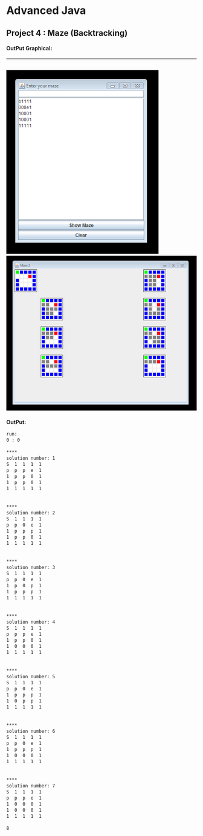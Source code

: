 # Advanced Java
## Project 4 : Maze (Backtracking)
#### OutPut Graphical:
--------------------
![Output 1](https://raw.githubusercontent.com/riodw/AdvancedJava-Project.4/master/output-1.png)
![Output 2](https://raw.githubusercontent.com/riodw/AdvancedJava-Project.4/master/output-2.png)
--------------------
**OutPut:**
```
run:
0 : 0

****
solution number: 1
S  1  1  1  1  
p  p  p  e  1  
1  p  p  0  1  
1  p  p  0  1  
1  1  1  1  1  


****
solution number: 2
S  1  1  1  1  
p  p  0  e  1  
1  p  p  p  1  
1  p  p  0  1  
1  1  1  1  1  


****
solution number: 3
S  1  1  1  1  
p  p  0  e  1  
1  p  0  p  1  
1  p  p  p  1  
1  1  1  1  1  


****
solution number: 4
S  1  1  1  1  
p  p  p  e  1  
1  p  p  0  1  
1  0  0  0  1  
1  1  1  1  1  


****
solution number: 5
S  1  1  1  1  
p  p  0  e  1  
1  p  p  p  1  
1  0  p  p  1  
1  1  1  1  1  


****
solution number: 6
S  1  1  1  1  
p  p  0  e  1  
1  p  p  p  1  
1  0  0  0  1  
1  1  1  1  1  


****
solution number: 7
S  1  1  1  1  
p  p  p  e  1  
1  0  0  0  1  
1  0  0  0  1  
1  1  1  1  1  

8
```
